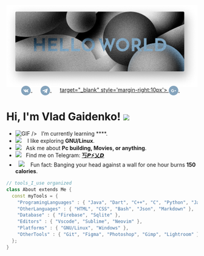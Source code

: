 ![3D_V_app](helloWorld.png)

<p align="center" style="margin: -20px 0 30px">
   <a href="https://vk.com/peop11e_0" target="_blank" style='margin-right:10px'>
    <img align="center" src="VK_black.png" height="25px" width="25px" />
  </a>
  &nbsp;&nbsp;
  <a href="https://t.me/va_gaidenko" target="_blank" style='margin-right:10px'>
    <img align="center" src="Telegram_black.png" height="25px" width="25px" />
  </a>
  &nbsp;&nbsp;
    <a href="mailto:va.gaidenko@gmail.com"> target="_blank" style='margin-right:10px'>
    <img align="center" src="Google +_black.png" height="25px" width="25px" />
  </a>
  &nbsp;&nbsp;

<h1> Hi, I'm Vlad Gaidenko! <img src="https://media.giphy.com/media/MaI6BylfjAkDkfk4OC/giphy.gif" width="50"></h2>

-  <img alt="GIF" src="https://media.giphy.com/media/MaI6BylfjAkDkfk4OC/giphy.gif" width="25"> /> &nbsp; I’m currently learning ****. 
- <img src="https://github.com/SP-XD/SP-XD/blob/main/images/hyperkitty.gif?raw=true" width="20" />&nbsp;&nbsp;&nbsp; I like exploring **GNU/Linux**. <br>
- <img src="https://github.com/SP-XD/SP-XD/blob/main/images/message.gif?raw=true" width="25" />&nbsp;&nbsp; Ask me about **Pc building, Movies, or anything**. <br>
- <img src="https://github.com/SP-XD/SP-XD/blob/main/images/letterbox.gif?raw=true" width="25" /> &nbsp; Find me on Telegram: **[丂𝙋⚡乂𝘿](https://t.me/spxd007)**<br>
- &nbsp;&nbsp;<img src="https://github.com/SP-XD/SP-XD/blob/main/images/lightning.gif?raw=true" width="12" />&nbsp;&nbsp;&nbsp;&nbsp;Fun fact: Banging your head against a wall for one hour burns **150 calories**.<br>

```c++
// tools_I_use organized
class About extends Me { 
  const myTools = {  
    "ProgramingLanguages" : { "Java", "Dart", "C++", "C", "Python", "Javascript" },
    "OtherLanguages" : { "HTML", "CSS", "Bash", "Json", "Markdown" },
    "Database" : { "Firebase", "Sqlite" },
    "Editors" : { "Vscode", "Sublime", "Neovim" },
    "Platforms" : { "GNU/Linux", "Windows" },
    "OtherTools" : { "Git", "Figma", "Photoshop", "Gimp", "Lightroom" }
  };
}
```